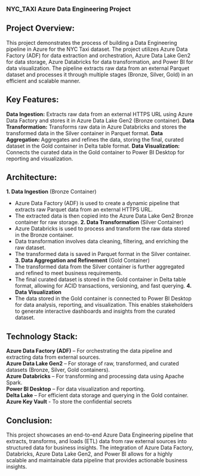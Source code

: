 ### NYC_TAXI Azure Data Engineering Project

## Project Overview:
This project demonstrates the process of building a Data Engineering pipeline in Azure for the NYC Taxi dataset. The project utilizes Azure Data Factory (ADF) for data extraction and orchestration, Azure Data Lake Gen2 for data storage, Azure Databricks for data transformation, and Power BI for data visualization. The pipeline extracts raw data from an external Parquet dataset and processes it through multiple stages (Bronze, Silver, Gold) in an efficient and scalable manner.

## Key Features: 
**Data Ingestion:** Extracts raw data from an external HTTPS URL using Azure Data Factory and stores it in Azure Data Lake Gen2 (Bronze container).
**Data Transformation:** Transforms raw data in Azure Databricks and stores the transformed data in the Silver container in Parquet format.
**Data Aggregation:** Aggregates and refines the data, storing the final, curated dataset in the Gold container in Delta table format.
**Data Visualization:** Connects the curated data in the Gold container to Power BI Desktop for reporting and visualization.

## Architecture:
**1. Data Ingestion** (Bronze Container) 
* Azure Data Factory (ADF) is used to create a dynamic pipeline that extracts raw Parquet data from an external HTTPS URL.
* The extracted data is then copied into the Azure Data Lake Gen2 Bronze container for raw storage.
**2. Data Transformation** (Silver Container) 
* Azure Databricks is used to process and transform the raw data stored in the Bronze container.
* Data transformation involves data cleaning, filtering, and enriching the raw dataset.
* The transformed data is saved in Parquet format in the Silver container.
**3. Data Aggregation and Refinement** (Gold Container) 
* The transformed data from the Silver container is further aggregated and refined to meet business requirements.
* The final curated dataset is stored in the Gold container in Delta table format, allowing for ACID transactions, versioning, and fast querying.
**4. Data Visualization**
* The data stored in the Gold container is connected to Power BI Desktop for data analysis, reporting, and visualization. This enables stakeholders to generate interactive dashboards and insights from the curated dataset.

## Technology Stack: 
**Azure Data Factory (ADF)** – For orchestrating the data pipeline and extracting data from external sources. \
**Azure Data Lake Gen2** – For storage of raw, transformed, and curated datasets (Bronze, Silver, Gold containers). \
**Azure Databricks** – For transforming and processing data using Apache Spark. \
**Power BI Desktop** – For data visualization and reporting. \
**Delta Lake** – For efficient data storage and querying in the Gold container. \
**Azure Key Vault** - To store the confidential secrets

## Conclusion:
This project showcases an end-to-end Azure Data Engineering pipeline that extracts, transforms, and loads (ETL) data from raw external sources into structured data for business insights. The integration of Azure Data Factory, Databricks, Azure Data Lake Gen2, and Power BI allows for a highly scalable and maintainable data pipeline that provides actionable business insights.
